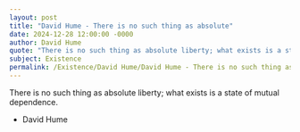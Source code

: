 ```yaml
---
layout: post
title: "David Hume - There is no such thing as absolute"
date: 2024-12-28 12:00:00 -0000
author: David Hume
quote: "There is no such thing as absolute liberty; what exists is a state of mutual dependence."
subject: Existence
permalink: /Existence/David Hume/David Hume - There is no such thing as absolute
---
```


There is no such thing as absolute liberty; what exists is a state of mutual dependence.

- David Hume
